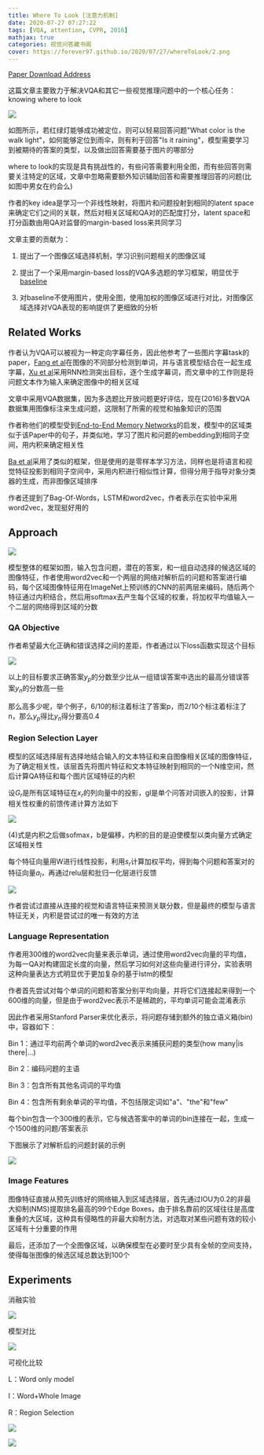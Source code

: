 ```yaml
---
title: Where To Look [注意力机制]
date: 2020-07-27 07:27:22
tags: [VQA, attention, CVPR, 2016]
mathjax: true
categories: 视觉问答藏书阁
cover: https://forever97.github.io/2020/07/27/whereToLook/2.png
---
```

[Paper Download Address](https://arxiv.org/abs/1511.07394)

这篇文章主要致力于解决VQA和其它一些视觉推理问题中的一个核心任务：knowing where to look

![](1.png)

如图所示，若红绿灯能够成功被定位，则可以轻易回答问题"What color is the walk light"，如何能够定位到雨伞，则有利于回答"Is it raining"，模型需要学习到被期待的答案的类型，以及做出回答需要基于图片的哪部分

where to look的实现是具有挑战性的，有些问答需要利用全图，而有些回答则需要关注特定的区域，文章中忽略需要额外知识辅助回答和需要推理回答的问题(比如图中男女在约会么)

作者的key idea是学习一个非线性映射，将图片和问题投射到相同的latent space来确定它们之间的关联，然后对相关区域和QA对的匹配度打分，latent space和打分函数由用QA对监督的margin-based loss来共同学习

文章主要的贡献为：

1. 提出了一个图像区域选择机制，学习识别问题相关的图像区域

2. 提出了一个采用margin-based loss的VQA多选题的学习框架，明显优于[baseline][1]

[1]: https://arxiv.org/abs/1505.00468

3. 对baseline不使用图片，使用全图，使用加权的图像区域进行对比，对图像区域选择对VQA表现的影响提供了更细致的分析

## Related Works

作者认为VQA可以被视为一种定向字幕任务，因此他参考了一些图片字幕task的paper，[Fang et al][2]在图像的不同部分检测到单词，并与语言模型结合在一起生成字幕，[Xu et al][3]采用RNN检测突出目标，逐个生成字幕词，而文章中的工作则是将问题文本作为输入来确定图像中的相关区域

[2]:https://arxiv.org/abs/1411.4952

[3]:https://arxiv.org/abs/1502.03044

文章中采用VQA数据集，因为多选题比开放问题更好评估，现在(2016)多数VQA数据集用图像标注来生成问题，这限制了所需的视觉和抽象知识的范围

作者称他们的模型受到[End-to-End Memory Networks][4]的启发，模型中的区域类似于该Paper中的句子，并类似地，学习了图片和问题的embedding到相同子空间，用内积来确定相关性

[4]:https://arxiv.org/abs/1503.08895

[Ba et al][5]采用了类似的框架，但是使用的是零样本学习方法，同样也是将语言和视觉特征投影到相同子空间中，采用内积进行相似性计算，但得分用于指导对象分类器的生成，而非图像区域排序

[5]:https://arxiv.org/abs/1506.00511

作者还提到了Bag-Of-Words，LSTM和word2vec，作者表示在实验中采用word2vec，发现挺好用的

## Approach

![](2.png)

模型整体的框架如图，输入包含问题，潜在的答案，和一组自动选择的候选区域的图像特征，作者使用word2vec和一个两层的网络对解析后的问题和答案进行编码，每个区域图像特征用在ImageNet上预训练的CNN的前两层来编码，随后两个特征通过内积结合，然后用softmax去产生每个区域的权重，将加权平均值输入一个二层的网络得到区域的分数

### QA Objective

作者希望最大化正确和错误选择之间的差距，作者通过以下loss函数实现这个目标

![](3.png)

以上的目标要求正确答案$y_p$的分数至少比从一组错误答案中选出的最高分错误答案$y_n$的分数高一些

那么高多少呢，举个例子，6/10的标注着标注了答案p，而2/10个标注着标注了n，那么$y_p$得比$y_n$得分要高0.4

### Region Selection Layer

模型的区域选择层有选择地结合输入的文本特征和来自图像相关区域的图像特征，为了确定相关性，该层首先将图片特征和文本特征映射到相同的一个N维空间，然后计算QA特征和每个图片区域特征的内积

设$G_r$是所有区域特征在$x_r$的列向量中的投影，gl是单个问答对词嵌入的投影，计算相关性权重的前馈传递计算方法如下

![](4.png)

(4)式是内积之后做sofmax，b是偏移，内积的目的是迫使模型以类向量方式确定区域相关性

每个特征向量用W进行线性投影，利用$s_r$计算加权平均，得到每个问题和答案对的特征向量$a_l$，再通过relu层和批归一化层进行反馈

![](5.png)

作者尝试过直接从连接的视觉和语言特征来预测关联分数，但是最终的模型与语言特征无关，内积是尝试过的唯一有效的方法

### Language Representation

作者用300维的word2vec向量来表示单词，通过使用word2vec向量的平均值，为每一QA对构建固定长度的向量，然后学习如何对这些向量进行评分，实验表明这种向量表达方式明显优于更加复杂的基于lstm的模型

作者首先尝试对每个单词的问题和答案分别平均向量，并将它们连接起来得到一个600维的向量，但是由于word2vec表示不是稀疏的，平均单词可能会混淆表示

因此作者采用Stanford Parser来优化表示，将问题存储到额外的独立语义箱(bin)中，容器如下：

Bin 1：通过平均前两个单词的word2vec表示来捕获问题的类型(how many|is there|...)

Bin 2：编码问题的主语

Bin 3：包含所有其他名词词的平均值

Bin 4：包含所有剩余单词的平均值，不包括限定词如"a"、"the"和"few"

每个bin包含一个300维的表示，它与候选答案中的单词的bin连接在一起，生成一个1500维的问题/答案表示

下图展示了对解析后的问题封装的示例

![](6.png)

### Image Features

图像特征直接从预先训练好的网络输入到区域选择层，首先通过IOU为0.2的非最大抑制(NMS)提取排名最高的99个Edge Boxes，由于排名靠前的区域往往是高度重叠的大区域，这种具有侵略性的非最大抑制方法，对选取对某些问题有效的较小区域有十分重要的作用

最后，还添加了一个全图像区域，以确保模型在必要时至少具有全帧的空间支持，使得每张图像的候选区域总数达到100个

## Experiments

消融实验

![](7.png)

模型对比

![](8.png)

可视化比较

L：Word only model

I：Word+Whole Image

R：Region Selection

![](9.png)

![](10.png)



